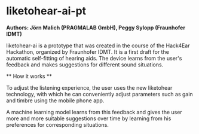 # liketohear-ai-pt

**Authors: Jörn Malich (PRAGMALAB GmbH), Peggy Sylopp (Fraunhofer IDMT)** 

liketohear-ai is a prototype that was created in the course of the Hack4Ear Hackathon, organized by Fraunhofer IDMT. It is a first draft for the automatic self-fitting of hearing aids. The device learns from the user's feedback and makes suggestions for different sound situations.

** How it works **

To adjust the listening experience, the user uses the new liketohear technology, with which he can conveniently adjust parameters such as gain and timbre using the mobile phone app.

A machine learning model learns from this feedback and gives the user more and more suitable suggestions over time by learning from his preferences for corresponding situations.


